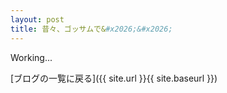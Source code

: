 ```yaml
---
layout: post
title: 昔々、ゴッサムで&#x2026;&#x2026;
---
```


Working...

<div>[ブログの一覧に戻る]({{ site.url }}{{ site.baseurl }})</div>
